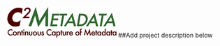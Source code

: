 ![alt text](https://github.com/ICPSR/C2Metadata/blob/master/c2m-icon.png "Continuous Capture of Metadata")
##Add project description below

